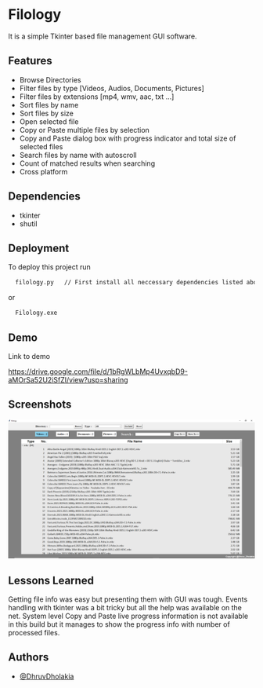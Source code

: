 
# Filology

It is a simple Tkinter based file management GUI software.






## Features

- Browse Directories
- Filter files by type [Videos, Audios, Documents, Pictures]
- Filter files by extensions [mp4, wmv, aac, txt ...]
- Sort files by name
- Sort files by size
- Open selected file
- Copy or Paste multiple files by selection
- Copy and Paste dialog box with progress indicator and total size of selected files
- Search files by name with autoscroll
- Count of matched results when searching
- Cross platform



## Dependencies

- tkinter 
- shutil
## Deployment

To deploy this project run

```bash
  filology.py   // First install all neccessary dependencies listed above.
```
or
```bash
  Filology.exe
```
## Demo

Link to demo

https://drive.google.com/file/d/1bRgWLbMp4UvxqbD9-aMOrSa52U2iSfZI/view?usp=sharing


## Screenshots

![App Screenshot](./filology.png)

## Lessons Learned

Getting file info was easy but presenting them with GUI was tough.
Events handling with tkinter was a bit tricky but all the help was available on the net.
System level Copy and Paste live progress information is not available in this build but it manages to show the progress info with number of processed files. 

## Authors

- [@DhruvDholakia](https://www.github.com/DhruvDholakiaCE)



